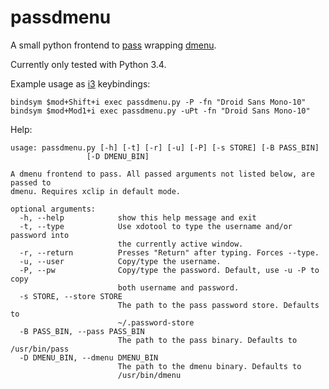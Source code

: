 passdmenu
=========

A small python frontend to [pass](http://www.passwordstore.org) wrapping [dmenu](http://tools.suckless.org/dmenu/).

Currently only tested with Python 3.4.

Example usage as [i3](http://i3wm.org) keybindings:

    bindsym $mod+Shift+i exec passdmenu.py -P -fn "Droid Sans Mono-10"
    bindsym $mod+Mod1+i exec passdmenu.py -uPt -fn "Droid Sans Mono-10"

Help:

    usage: passdmenu.py [-h] [-t] [-r] [-u] [-P] [-s STORE] [-B PASS_BIN]
                     [-D DMENU_BIN]
    
    A dmenu frontend to pass. All passed arguments not listed below, are passed to
    dmenu. Requires xclip in default mode.
    
    optional arguments:
      -h, --help            show this help message and exit
      -t, --type            Use xdotool to type the username and/or password into
                            the currently active window.
      -r, --return          Presses "Return" after typing. Forces --type.
      -u, --user            Copy/type the username.
      -P, --pw              Copy/type the password. Default, use -u -P to copy
                            both username and password.
      -s STORE, --store STORE
                            The path to the pass password store. Defaults to
                            ~/.password-store
      -B PASS_BIN, --pass PASS_BIN
                            The path to the pass binary. Defaults to /usr/bin/pass
      -D DMENU_BIN, --dmenu DMENU_BIN
                            The path to the dmenu binary. Defaults to
                            /usr/bin/dmenu

